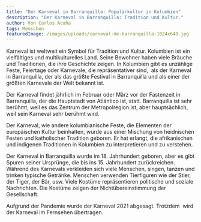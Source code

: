 ```yaml
---
title: "Der Karneval in Barranquilla: Populärkultur in Kolumbien"
description: "Der Karneval in Barranquilla: Tradition und Kultur."
author: Von Carlos Acuña
tags: Menschen
featuredImage: /images/uploads/carnaval-de-barranquilla-1024x640.jpg
---
```

Karneval ist weltweit ein Symbol für Tradition und Kultur. Kolumbien ist ein vielfältiges und multikulturelles Land. Seine Bewohner haben viele Bräuche und Traditionen, die ihre Geschichte zeigen. In Kolumbien gibt es unzählige Feste, Feiertage oder Karnevale, die repräsentativer sind,  als der Karneval in Barranquilla, der als das größte Festival in Barranquilla und als einer der größten Karnevale der Welt bekannt ist.

Der Karneval findet jährlich im Februar oder März vor der Fastenzeit in Barranquilla, der die Hauptstadt von Atlántico ist, statt. Barranquilla ist sehr berühmt, weil es das Zentrum der Metropolregion ist, aber hauptsächlich, weil sein Karneval sehr berühmt wird.

Der Karneval, wie andere kolumbianische Feste, die Elementen der europäischen Kultur beinhalten, wurde aus einer Mischung von heidnischen Festen und katholischer Tradition geboren. Er hat erlangt, die afrikanischen und indigenen Traditionen in Kolumbien zu interpretieren und zu verstehen.

Der Karneval in Barranquilla wurde im 18. Jahrhundert geboren, aber es gibt Spuren seiner Ursprünge, die bis ins 15. Jahrhundert zurückreichen. Während des Karnevals verkleiden sich viele Menschen, singen, tanzen und trinken typische Getränke. Menschen verwenden Tierfiguren wie der Stier, der Tiger, der Bär, usw. Viele Kostüme repräsentieren politische und soziale Nachrichten. Die Kostüme zeigen der Nichtübereinstimmung der Gesellschaft.

Aufgrund der Pandemie wurde der Karneval 2021 abgesagt. Trotzdem  wird der Karneval im Fernsehen übertragen.